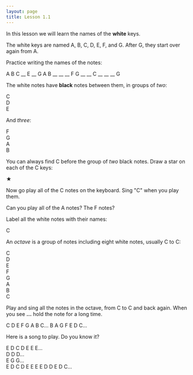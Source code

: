 ```yaml
---
layout: page
title: Lesson 1.1
---
```


In this lesson we will learn the names of the **white** keys.

The white keys are named A, B, C, D, E, F, and G.  After G, they start over
again from A.

Practice writing the names of the notes:

<p class="big-letters">
A B C __ E __ G
A B __ __ __ F G
__ __ C __ __ __ G
</p>

The white notes have **black** notes between them, in groups of *two*:

<div class="keyboard">
<div class="note-white">C</div>
  <div class="note-black"></div>
<div class="note-white">D</div>
  <div class="note-black"></div>
<div class="note-white">E</div>
</div>

And *three*:

<div class="keyboard">
<div class="note-white">F</div>
  <div class="note-black"></div>
<div class="note-white">G</div>
  <div class="note-black"></div>
<div class="note-white">A</div>
  <div class="note-black"></div>
<div class="note-white">B</div>
</div>

You can always find C before the group of *two* black notes.  Draw a star on
each of the C keys:

<div class="keyboard">
<div class="note-white"></div>
  <div class="note-black"></div>
<div class="note-white"></div>
  <div class="note-black"></div>
<div class="note-white"></div>
<div class="note-white"></div>
  <div class="note-black"></div>
<div class="note-white"></div>
  <div class="note-black"></div>
<div class="note-white"></div>
  <div class="note-black"></div>
<div class="note-white"></div>

<div class="note-white">★</div>
  <div class="note-black"></div>
<div class="note-white"></div>
  <div class="note-black"></div>
<div class="note-white"></div>
<div class="note-white"></div>
  <div class="note-black"></div>
<div class="note-white"></div>
  <div class="note-black"></div>
<div class="note-white"></div>
  <div class="note-black"></div>
<div class="note-white"></div>

<div class="note-white"></div>
  <div class="note-black"></div>
<div class="note-white"></div>
  <div class="note-black"></div>
<div class="note-white"></div>
<div class="note-white"></div>
  <div class="note-black"></div>
<div class="note-white"></div>
  <div class="note-black"></div>
<div class="note-white"></div>
  <div class="note-black"></div>
<div class="note-white"></div>
</div>

Now go play all of the C notes on the keyboard.  Sing "C" when you play
them.

Can you play all of the A notes?  The F notes?

<p class="page"></p>

Label all the white notes with their names:

<div class="keyboard">
<div class="note-white"></div>
  <div class="note-black"></div>
<div class="note-white"></div>
  <div class="note-black"></div>
<div class="note-white"></div>
<div class="note-white"></div>
  <div class="note-black"></div>
<div class="note-white"></div>
  <div class="note-black"></div>
<div class="note-white"></div>
  <div class="note-black"></div>
<div class="note-white"></div>

<div class="note-white">C</div>
  <div class="note-black"></div>
<div class="note-white"></div>
  <div class="note-black"></div>
<div class="note-white"></div>
<div class="note-white"></div>
  <div class="note-black"></div>
<div class="note-white"></div>
  <div class="note-black"></div>
<div class="note-white"></div>
  <div class="note-black"></div>
<div class="note-white"></div>

<div class="note-white"></div>
  <div class="note-black"></div>
<div class="note-white"></div>
  <div class="note-black"></div>
<div class="note-white"></div>
<div class="note-white"></div>
  <div class="note-black"></div>
<div class="note-white"></div>
  <div class="note-black"></div>
<div class="note-white"></div>
  <div class="note-black"></div>
<div class="note-white"></div>
</div>

<div class="keyboard">
<div class="note-white"></div>
  <div class="note-black"></div>
<div class="note-white"></div>
<div class="note-white"></div>
  <div class="note-black"></div>
<div class="note-white"></div>
  <div class="note-black"></div>
<div class="note-white"></div>
<div class="note-white"></div>
  <div class="note-black"></div>
<div class="note-white"></div>
  <div class="note-black"></div>
<div class="note-white"></div>
  <div class="note-black"></div>
<div class="note-white"></div>

<div class="note-white"></div>
  <div class="note-black"></div>
<div class="note-white"></div>
  <div class="note-black"></div>
<div class="note-white"></div>
<div class="note-white"></div>
  <div class="note-black"></div>
<div class="note-white"></div>
  <div class="note-black"></div>
<div class="note-white"></div>
  <div class="note-black"></div>
<div class="note-white"></div>

<div class="note-white"></div>
  <div class="note-black"></div>
<div class="note-white"></div>
  <div class="note-black"></div>
<div class="note-white"></div>
<div class="note-white"></div>
  <div class="note-black"></div>
<div class="note-white"></div>
</div>

An *octave* is a group of notes including eight white notes, usually C to C:

<div class="keyboard">
<div class="note-white">C</div>
  <div class="note-black"></div>
<div class="note-white">D</div>
  <div class="note-black"></div>
<div class="note-white">E</div>
<div class="note-white">F</div>
  <div class="note-black"></div>
<div class="note-white">G</div>
  <div class="note-black"></div>
<div class="note-white">A</div>
  <div class="note-black"></div>
<div class="note-white">B</div>
<div class="note-white">C</div>
</div>

Play and sing all the notes in the octave, from C to C and back again. When you
see **...** hold the note for a long time.

<p class="big-letters">
C D E F G A B C... B A G F E D C...
</p>

Here is a song to play. Do you know it?

<p class="big-letters">
E D C D E E E...<br>
D D D...<br>
E G G...<br>
E D C D E E E E D D E D C...
</p>
